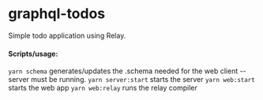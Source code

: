 # graphql-todos

Simple todo application using Relay.

#### Scripts/usage: 
`yarn schema` generates/updates the .schema needed for the web client -- server must be running.
`yarn server:start` starts the server
`yarn web:start` starts the web app
`yarn web:relay` runs the relay compiler
